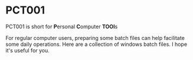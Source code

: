 # PCT001
PCT001 is short for **P**ersonal **C**omputer **TOOl**s 

For regular computer users, preparing some batch files can help facilitate some daily operations.
Here are a collection of windows batch files.
I hope it's useful for you.